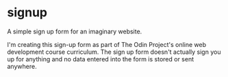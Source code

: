 # signup
A simple sign up form for an imaginary website.

I'm creating this sign-up form as part of The Odin Project's online web development course curriculum. The sign up form doesn't actually sign you up for anything and no data entered into the form is stored or sent anywhere.